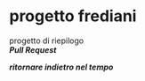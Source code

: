 # progetto frediani
progetto di riepilogo   
***Pull Request***  

***ritornare indietro nel tempo*** 